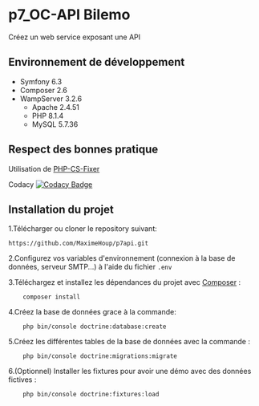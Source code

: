 # p7_OC-API Bilemo
Créez un web service exposant une API

## Environnement de développement
* Symfony 6.3
* Composer 2.6
* WampServer 3.2.6
    * Apache 2.4.51
    * PHP 8.1.4
    * MySQL 5.7.36
 
## Respect des bonnes pratique
Utilisation de [PHP-CS-Fixer](https://github.com/PHP-CS-Fixer/PHP-CS-Fixer)

Codacy [![Codacy Badge](https://app.codacy.com/project/badge/Grade/2a396ae22ea74aeba480351507c6905e)](https://app.codacy.com/gh/MaximeHoup/p7api/dashboard?utm_source=gh&utm_medium=referral&utm_content=&utm_campaign=Badge_grade)

## Installation du projet
1.Télécharger ou cloner le repository suivant:
```
https://github.com/MaximeHoup/p7api.git
```

2.Configurez vos variables d'environnement (connexion à la base de données, serveur SMTP...) à l'aide du fichier
```.env```

3.Téléchargez et installez les dépendances du projet avec [Composer](https://getcomposer.org/download/) :
```
    composer install
```

4.Créez la base de données grace à la commande:
```
    php bin/console doctrine:database:create
```

5.Créez les différentes tables de la base de données avec la commande :
```
    php bin/console doctrine:migrations:migrate
```

6.(Optionnel) Installer les fixtures pour avoir une démo avec des données fictives :
```
    php bin/console doctrine:fixtures:load
```
